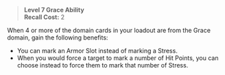 > **Level 7 Grace Ability**  
> **Recall Cost:** 2

When 4 or more of the domain cards in your loadout are from the Grace domain, gain the following benefits:

- You can mark an Armor Slot instead of marking a Stress.
- When you would force a target to mark a number of Hit Points, you can choose instead to force them to mark that number of Stress.
